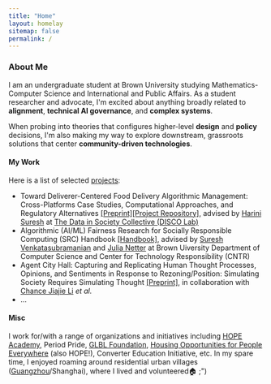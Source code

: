 ```yaml
---
title: "Home"
layout: homelay
sitemap: false
permalink: /
---
```


### About Me

I am an undergraduate student at Brown University studying Mathematics-Computer Science and International and Public Affairs. As a student researcher and advocate, I'm excited about anything broadly related to **alignment**, **technical AI governance**, and **complex systems**.

When probing into theories that configures higher-level **design** and **policy** decisions, I'm also making my way to explore downstream, grassroots solutions that center **community-driven technologies**.
   


#### My Work
Here is a list of selected [projects](https://jiayiw005.github.io/projects/):
- Toward Deliverer-Centered Food Delivery Algorithmic Management: Cross-Platforms Case Studies, Computational Approaches, and Regulatory Alternatives [[Preprint]]()[[Project Repository]](https://github.com/jiayiw005/delivery-alg-simulation), advised by [Harini Suresh](https://harinisuresh.com/) at [The Data in Society Collective (DISCO Lab)](https://discolab.cs.brown.edu/)
- Algorithmic (AI/ML) Fairness Research for Socially Responsible Computing (SRC) Handbook [[Handbook]](https://srch.cs.brown.edu), advised by [Suresh Venkatasubramanian](https://dsi.brown.edu/people/suresh-venkatasubramanian) and [Julia Netter](http://www.julianetter.de/) at Brown Uiversity Department of Computer Science and Center for Technology Responsibility (CNTR)
- Agent City Hall: Capturing and Replicating Human Thought Processes, Opinions, and Sentiments in Response to Rezoning/Position: Simulating Society Requires Simulating Thought [[Preprint]](https://www.arxiv.org/abs/2506.06958), in collaboration with [Chance Jiajie Li](https://2023.cjj.li/about) *et al.*
- ...

#### Misc

I work for/with a range of organizations and initiatives including [HOPE Academy](https://www.lncf.cn/edu/item/31.html), Period Pride, [GLBL Foundation](https://glblfoundation.org/), [Housing Opportunities for People Everywhere](https://www.linkedin.com/company/housing-opportunities-for-people-everywhere-hope/) (also HOPE!), Converter Education Initiative, etc. In my spare time, I enjoyed roaming around residential urban villages ([Guangzhou](https://earth.google.com/earth/d/1YTg7TO4ODp5iSL_rj1xVqPlo7tOaysCh?usp=sharing)/Shanghai), where I lived and volunteered🏠 ;")